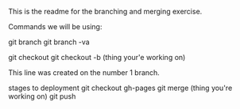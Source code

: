 This is the readme for the branching and merging exercise.

Commands we will be using:

git branch
	git branch -va

git checkout
	git checkout -b (thing your'e working on)

This line was created on the number 1 branch.

stages to deployment
git checkout gh-pages
git merge (thing you're working on)
git push